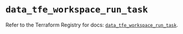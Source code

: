 # `data_tfe_workspace_run_task`

Refer to the Terraform Registry for docs: [`data_tfe_workspace_run_task`](https://registry.terraform.io/providers/hashicorp/tfe/0.59.0/docs/data-sources/workspace_run_task).
